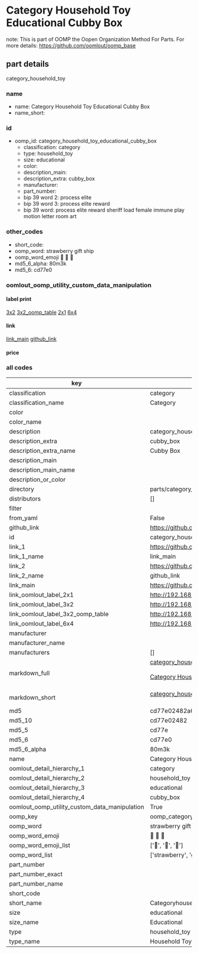 # Category Household Toy Educational Cubby Box  

note: This is part of OOMP the Oopen Organization Method For Parts. For more details: https://github.com/oomlout/oomp_base

##  part details



category_household_toy

### name
* name: Category Household Toy Educational Cubby Box
* name_short: 
### id
* oomp_id: category_household_toy_educational_cubby_box
  * classification: category
  * type: household_toy
  * size: educational
  * color: 
  * description_main: 
  * description_extra: cubby_box
  * manufacturer: 
  * part_number: 
  * bip 39 word 2: process elite
  * bip 39 word 3: process elite reward
  * bip 39 word: process elite reward sheriff load female immune play motion letter room art

### other_codes
* short_code: 
* oomp_word: strawberry gift ship
* oomp_word_emoji :strawberry: :gift: :ship:
* md5_6_alpha: 80m3k
* md5_6: cd77e0






### oomlout_oomp_utility_custom_data_manipulation
#### label print
[3x2](http://192.168.1.245:1112/?label=oomp%2080m3k)
[3x2_oomp_table](http://192.168.1.107:1112/?label=oomp%2080m3k)
[2x1](http://192.168.1.242:1112/?label=oomp%2080m3k)
[6x4](http://192.168.1.55:1112/?label=oomp%2080m3k)    

#### link

[link_main](https://github.com/oomlout/oomlout_oomp_current_version_messy/tree/main/parts/category_household_toy_educational_cubby_box) [github_link](https://github.com/oomlout/oomlout_oomp_part_src/tree/main/parts/category_household_toy_educational_cubby_box)                             

#### price







### all codes 
| key | value |  
| --- | --- |  
| classification | category |  
| classification_name | Category |  
| color |  |  
| color_name |  |  
| description | category_household_toy |  
| description_extra | cubby_box |  
| description_extra_name | Cubby Box |  
| description_main |  |  
| description_main_name |  |  
| description_or_color |   |  
| directory | parts/category_household_toy_educational_cubby_box |  
| distributors | [] |  
| filter |  |  
| from_yaml | False |  
| github_link | https://github.com/oomlout/oomlout_oomp_part_src/tree/main/parts/category_household_toy_educational_cubby_box |  
| id | category_household_toy_educational_cubby_box |  
| link_1 | https://github.com/oomlout/oomlout_oomp_current_version_messy/tree/main/parts/category_household_toy_educational_cubby_box |  
| link_1_name | link_main |  
| link_2 | https://github.com/oomlout/oomlout_oomp_part_src/tree/main/parts/category_household_toy_educational_cubby_box |  
| link_2_name | github_link |  
| link_main | https://github.com/oomlout/oomlout_oomp_current_version_messy/tree/main/parts/category_household_toy_educational_cubby_box |  
| link_oomlout_label_2x1 | http://192.168.1.242:1112/?label=oomp%2080m3k |  
| link_oomlout_label_3x2 | http://192.168.1.245:1112/?label=oomp%2080m3k |  
| link_oomlout_label_3x2_oomp_table | http://192.168.1.107:1112/?label=oomp%2080m3k |  
| link_oomlout_label_6x4 | http://192.168.1.55:1112/?label=oomp%2080m3k |  
| manufacturer |  |  
| manufacturer_name |  |  
| manufacturers | [] |  
| markdown_full | [category_household_toy_educational_cubby_box](https://github.com/oomlout/oomlout_oomp_current_version_messy/tree/main/parts/category_household_toy_educational_cubby_box)<br>[](https://github.com/oomlout/oomlout_oomp_current_version_messy/tree/main/parts/category_household_toy_educational_cubby_box)<br>[Category Household Toy Educational Cubby Box](https://github.com/oomlout/oomlout_oomp_current_version_messy/tree/main/parts/category_household_toy_educational_cubby_box)<br><br> |  
| markdown_short | [category_household_toy_educational_cubby_box](https://github.com/oomlout/oomlout_oomp_current_version_messy/tree/main/parts/category_household_toy_educational_cubby_box)<br><br> |  
| md5 | cd77e02482a64e3553c17c597152055c |  
| md5_10 | cd77e02482 |  
| md5_5 | cd77e |  
| md5_6 | cd77e0 |  
| md5_6_alpha | 80m3k |  
| name | Category Household Toy Educational Cubby Box |  
| oomlout_detail_hierarchy_1 | category |  
| oomlout_detail_hierarchy_2 | household_toy |  
| oomlout_detail_hierarchy_3 | educational |  
| oomlout_detail_hierarchy_4 | cubby_box |  
| oomlout_oomp_utility_custom_data_manipulation | True |  
| oomp_key | oomp_category_household_toy_educational_cubby_box |  
| oomp_word | strawberry gift ship |  
| oomp_word_emoji | :strawberry: :gift: :ship: |  
| oomp_word_emoji_list | [':strawberry:', ':gift:', ':ship:'] |  
| oomp_word_list | ['strawberry', 'gift', 'ship'] |  
| part_number |  |  
| part_number_exact |  |  
| part_number_name |  |  
| short_code |  |  
| short_name | Categoryhouseholdtoy |  
| size | educational |  
| size_name | Educational |  
| type | household_toy |  
| type_name | Household Toy |  
